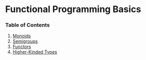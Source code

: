 <h1>Functional Programming Basics</h1>

<h3>Table of Contents</h3>

  1. [Monoids](lesson3_1_monoids.md)
  2. [Semigroups](lesson3_2_semigroups.md)
  3. [Functors](lesson3_3_functors.md)
  4. [Higher-Kinded Types](lesson3_4_higher_kinded_types.md)